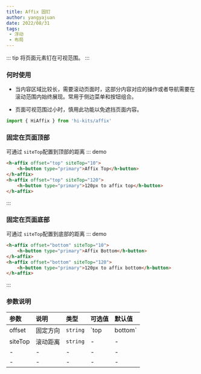 ```yaml
---
title: Affix 固钉
author: yangyajuan
date: 2022/08/31
tags:
 - 浮动
 - 布局
---
```

::: tip
将页面元素钉在可视范围。
:::
### 何时使用
- 当内容区域比较长，需要滚动页面时，这部分内容对应的操作或者导航需要在滚动范围内始终展现。常用于侧边菜单和按钮组合。

- 页面可视范围过小时，慎用此功能以免遮挡页面内容。
```ts
import { HiAffix } from 'hi-kits/affix'
```

### 固定在页面顶部
可通过 `siteTop`配置到顶部的距离
::: demo
```html
<h-affix offset="top" siteTop="10">
    <h-button type="primary">Affix Top</h-button>
</h-affix>
<h-affix offset="top" siteTop="120">
    <h-button type="primary">120px to affix top</h-button>
</h-affix>
```
:::


### 固定在页面底部
 可通过 `siteTop`配置到底部的距离
::: demo
```html
<h-affix offset="bottom" siteTop="10">
    <h-button type="primary">Affix Bottom</h-button>
</h-affix>
<h-affix offset="bottom" siteTop="120">
    <h-button type="primary">120px to affix bottom</h-button>
</h-affix>

```
:::
### 参数说明

|参数|说明|类型|可选值|默认值
|:--|:--|:--|:-----|:---
|offset| 固定方向 | `string`| `top | bottom` | -
|siteTop | 滚动距离 | `string` | - | -
|- | - | - | - | -
|- | - | - | - | -


